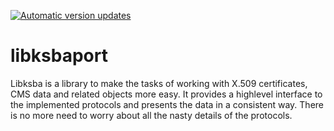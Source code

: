 [![Automatic version updates](https://github.com/ZOSOpenTools/libksbaport/actions/workflows/bump.yml/badge.svg)](https://github.com/ZOSOpenTools/libksbaport/actions/workflows/bump.yml)

# libksbaport

Libksba is a library to make the tasks of working with X.509 certificates, CMS data and related objects more easy. It provides a highlevel interface to the implemented protocols and presents the data in a consistent way. There is no more need to worry about all the nasty details of the protocols.
